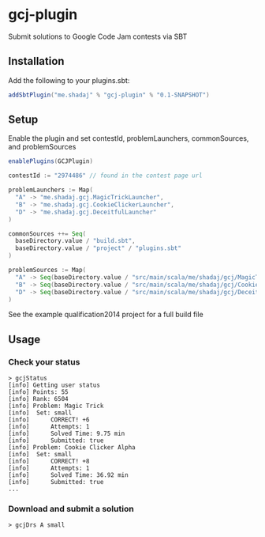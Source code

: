 # gcj-plugin
Submit solutions to Google Code Jam contests via SBT

## Installation
Add the following to your plugins.sbt:

```scala
addSbtPlugin("me.shadaj" % "gcj-plugin" % "0.1-SNAPSHOT")
```

## Setup
Enable the plugin and set contestId, problemLaunchers, commonSources, and problemSources
```scala
enablePlugins(GCJPlugin)

contestId := "2974486" // found in the contest page url

problemLaunchers := Map(
  "A" -> "me.shadaj.gcj.MagicTrickLauncher",
  "B" -> "me.shadaj.gcj.CookieClickerLauncher",
  "D" -> "me.shadaj.gcj.DeceitfulLauncher"
)

commonSources ++= Seq(
  baseDirectory.value / "build.sbt",
  baseDirectory.value / "project" / "plugins.sbt"
)

problemSources := Map(
  "A" -> Seq(baseDirectory.value / "src/main/scala/me/shadaj/gcj/MagicTrick.scala"),
  "B" -> Seq(baseDirectory.value / "src/main/scala/me/shadaj/gcj/CookieClicker.scala"),
  "D" -> Seq(baseDirectory.value / "src/main/scala/me/shadaj/gcj/DeceitfulWar.scala")
)
```

See the example qualification2014 project for a full build file

## Usage
### Check your status
```
> gcjStatus
[info] Getting user status
[info] Points: 55
[info] Rank: 6504
[info] Problem: Magic Trick
[info] 	Set: small
[info] 		CORRECT! +6
[info] 		Attempts: 1
[info] 		Solved Time: 9.75 min
[info] 		Submitted: true
[info] Problem: Cookie Clicker Alpha
[info] 	Set: small
[info] 		CORRECT! +8
[info] 		Attempts: 1
[info] 		Solved Time: 36.92 min
[info] 		Submitted: true
...
```

### Download and submit a solution

```
> gcjDrs A small
```
